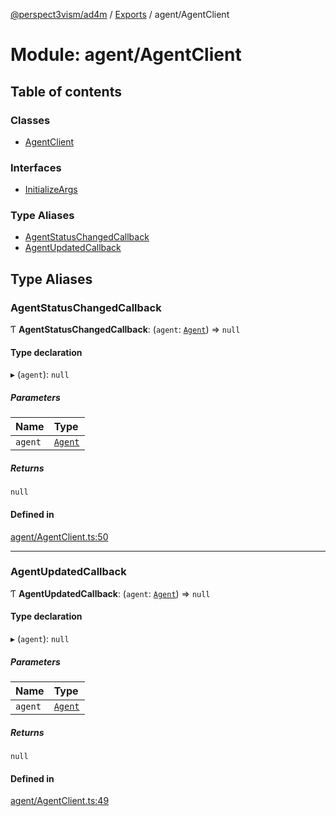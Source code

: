 [@perspect3vism/ad4m](../README.md) / [Exports](../modules.md) / agent/AgentClient

# Module: agent/AgentClient

## Table of contents

### Classes

- [AgentClient](../classes/agent_AgentClient.AgentClient.md)

### Interfaces

- [InitializeArgs](../interfaces/agent_AgentClient.InitializeArgs.md)

### Type Aliases

- [AgentStatusChangedCallback](agent_AgentClient.md#agentstatuschangedcallback)
- [AgentUpdatedCallback](agent_AgentClient.md#agentupdatedcallback)

## Type Aliases

### AgentStatusChangedCallback

Ƭ **AgentStatusChangedCallback**: (`agent`: [`Agent`](../classes/agent_Agent.Agent.md)) => ``null``

#### Type declaration

▸ (`agent`): ``null``

##### Parameters

| Name | Type |
| :------ | :------ |
| `agent` | [`Agent`](../classes/agent_Agent.Agent.md) |

##### Returns

``null``

#### Defined in

[agent/AgentClient.ts:50](https://github.com/perspect3vism/ad4m/blob/b065749/src/agent/AgentClient.ts#L50)

___

### AgentUpdatedCallback

Ƭ **AgentUpdatedCallback**: (`agent`: [`Agent`](../classes/agent_Agent.Agent.md)) => ``null``

#### Type declaration

▸ (`agent`): ``null``

##### Parameters

| Name | Type |
| :------ | :------ |
| `agent` | [`Agent`](../classes/agent_Agent.Agent.md) |

##### Returns

``null``

#### Defined in

[agent/AgentClient.ts:49](https://github.com/perspect3vism/ad4m/blob/b065749/src/agent/AgentClient.ts#L49)
